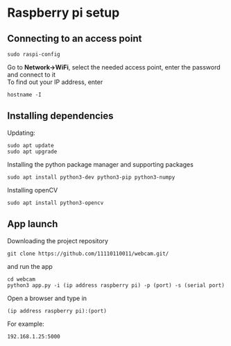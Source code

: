 # Raspberry pi setup

## Connecting to an access point
```shell
sudo raspi-config
```
Go to **Network->WiFi**, select the needed access point,
enter the password and connect to it    
To find out your IP address, enter
```shell
hostname -I
```

## Installing dependencies
Updating:
```shell
sudo apt update
sudo apt upgrade
```
Installing the python package manager and supporting packages
```shell
sudo apt install python3-dev python3-pip python3-numpy
```

Installing openCV
```shell
sudo apt install python3-opencv
```

## App launch
Downloading the project repository
```shell
git clone https://github.com/11110110011/webcam.git/
```
and run the app
```shell
cd webcam
python3 app.py -i (ip address raspberry pi) -p (port) -s (serial port)
```
Open a browser and type in
```shell
(ip address raspberry pi):(port)
```
For example:
```shell
192.168.1.25:5000
```     


